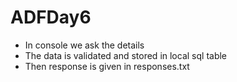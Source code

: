 # ADFDay6
- In console we ask the details
- The data is validated and stored in local sql table
- Then response is given in responses.txt
